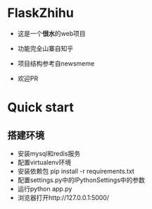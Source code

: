 # FlaskZhihu

- 这是一个**很水**的web项目

- 功能完全山寨自知乎

- 项目结构参考自newsmeme

- 欢迎PR

# Quick start
## 搭建环境
- 安装mysql和redis服务
- 配置virtualenv环境
- 安装依赖包 pip install -r requirements.txt
- 配置settings.py中的IPythonSettings中的参数
- 运行python app.py
- 浏览器打开http://127.0.0.1:5000/
